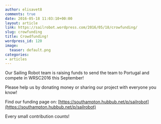 ```yaml
---
author: elisavet8
comments: true
date: 2016-05-18 11:03:10+00:00
layout: article
link: https://sailrobot.wordpress.com/2016/05/18/crowfunding/
slug: crowfunding
title: Crowdfunding!
wordpress_id: 120
image:
  teaser: default.png
categories:
- articles
---
```


Our Sailing Robot team is raising funds to send the team to Portugal and compete in WRSC2016 this September!

Please help us by donating money or sharing our project with everyone you know!

Find our funding page on: [https://southampton.hubbub.net/p/sailrobot](https://southampton.hubbub.net/p/sailrobot)




Every small contribution counts!
